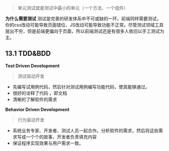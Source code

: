 > 单元测试就是测试中最小的单元（一个方法、一个组件）

**为什么需要测试**
测试是完善的研发体系中不可或缺的一环。前端同样需要测试，你的css改动可能导致页面错位、JS改动可能导致功能不正常。尽管测试领域工具层出不穷，但是前端更偏向于页面，所以前端测试还是有很多人依旧以手工测试为主。

## 13.1 TDD&BDD

**Test Driven Development**

> 测试驱动开发

- 先编写试用例代码，然后针对测试用例编写功能代码，使其能够通过。
- 很好的诠释了代码 ，即文档
- 清晰的了解软件的需求

**Behavior Driven Development**

> 行为驱动开发

- 系统业务专家、开发者、测试人员一起合作。分析软件的需求，然后将这些需求写成一个个的故事，开发者负责填充内容
- 保证程序实现效果与用户需求一致。
